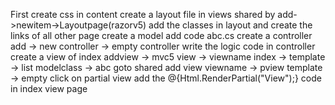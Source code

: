 First create css in content
create a layout file in views shared by add->newitem->Layoutpage(razorv5) add the classes in layout and create the links of all other page
create a model add code abc.cs
create a controller add -> new controller -> empty controller
write the logic code in controller 
create a view of index addview -> mvc5 view -> viewname index -> template -> list modelclass -> abc
goto shared add view viewname -> pview  template -> empty click on partial view
add the @{Html.RenderPartial("View");} code in index view page 

